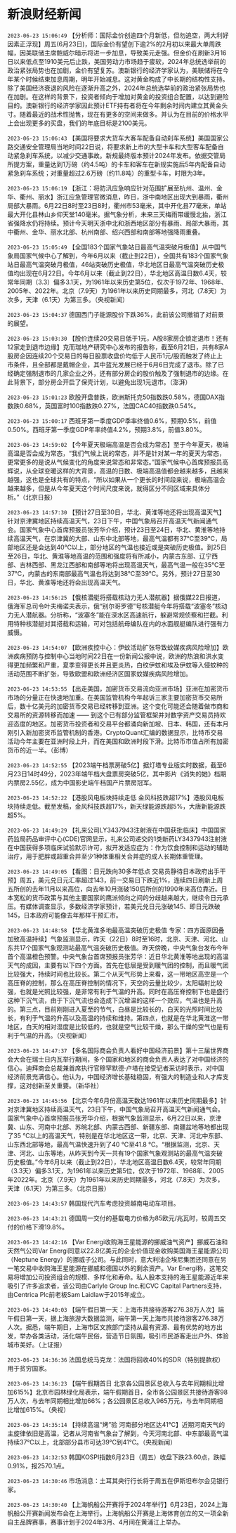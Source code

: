 # 新浪财经新闻
`2023-06-23 15:06:49` 【分析师：国际金价创逾四个月新低，但勿追空，两大利好因素正浮现】周五(6月23日)，国际金价有望创下逾2%的2月初以来最大单周跌幅，因美联储主席鲍威尔暗示将进一步加息，导致美元走强。但金价在刷新3月16日以来低点至1910美元后止跌，美国劳动力市场趋于疲软，2024年总统选举前的政治紧张局势也在加剧，金价有望复苏。澳新银行的经济学家认为，美联储将在今年某个时候结束加息周期，明年开始减息。这对黄金构成了中长期的结构性支持。除了美国经济衰退的风险在逐渐升高之外，2024年总统选举前的政治紧张局势也在加剧。在这样的背景下，投资者倾向于增加对黄金的投资组合配置，以达到避险目的。澳新银行的经济学家因此预计ETF持有者将在今年剩余时间内建立其黄金头寸。随着最近的战术性抛售，现在有更多的空间来做多。并认为在目前的价格水平上会出现更多的买盘，我们的年底目标是2100美元。

`2023-06-23 15:06:43` 【美国将要求大货车大客车配备自动刹车系统】美国国家公路交通安全管理局当地时间22日说，将要求新上市的大型卡车和大型客车配备自动紧急刹车系统，以减少交通事故。新规最终版本预计2024年发布。依据交管局所提方案，重量达到1万磅（约4.5吨）的卡车和客车在新规实施后5年内配备自动紧急刹车系统；对重量超过2.6万磅（约11.8吨）的重型卡车，时限为3年。

`2023-06-23 15:06:19` 【浙江：将防汛应急响应针对范围扩展至杭州、温州、金华、衢州、丽水】浙江应急管理官微消息，昨日，浙中南地区出现大到暴雨，衢州局部大暴雨。6月22日8时至23日8时，衢州市53毫米，其中开化县77毫米，单站最大开化县林山乡仰天堂140毫米。据气象分析，未来三天梅雨带缓慢北抬，浙江省强降水仍将持续。预计今天明天浙中北和浙西地区部分有暴雨、局部大暴雨，其中衢州、金华、丽水北部、杭州南部、绍兴西部和南部等地强降雨重叠。

`2023-06-23 15:05:49` 【全国183个国家气象站日最高气温突破月极值】从中国气象局国家气候中心了解到，今年6月以来（截止到22日），全国共有183个国家气象站日最高气温突破月极值，46站突破历史极值，华北地区日最高气温突破历史极值均出现在6月22日。今年6月以来（截止到22日），华北地区高温日数6.4天，较常年同期（3.3）偏多3.1天，为1961年以来历史第5位，仅次于1972年、1968年、2005年、2022年。北京（7.9天）为1961年以来历史同期最多，河北（7.8天）为次多，天津（6.1天）为第三多。（央视新闻）

`2023-06-23 15:04:37` 德国西门子能源股价下跌36%，此前该公司撤销了对前景的展望。

`2023-06-23 15:03:30` 【股价连续20交易日低于1元，A股8家房企锁定退市！还有12家走到退市边缘】克而瑞地产研究中心发布的报告称，截至6月21日，共有8家A股房企因连续20个交易日的每日股票收盘价均低于人民币1元/股而触发了终止上市条件，且全部都是戴帽企业，其中蓝光发展已经于6月6日完成了退市。除了已经确定强制退市的几家企业之外，还有部分房企的股价触及了强制退市的边缘。在此背景下，部分房企开启了保壳计划，以避免出现1元退市。（澎湃）

`2023-06-23 15:01:23` 欧股开盘普跌，欧洲斯托克50指数跌0.58%，德国DAX指数跌0.68%，英国富时100指数跌0.27%，法国CAC40指数跌0.54%。

`2023-06-23 15:00:17` 西班牙第一季度GDP季率终值0.6%，预期0.5%，前值0.50%。西班牙第一季度GDP年率终值4.2%，预期3.8%，前值3.80%。

`2023-06-23 14:59:02` 【今年夏天极端高温是否会成为常态】至于今年夏天，极端高温是否会成为常态，“我们气候上说的常态，并不是针对某一年的夏天为常态，更常更多的是说从气候变化的角度来说常态和非常态。”国家气候中心首席预报员高辉说，从全球变暖这样的大背景，高温的日数、极端高温值都会越来越多，且越来越强，这也是全球共有的特点，“所以如果从一个更长的时间段来说，极端高温会越来越多，但是从今年夏天这个时间尺度来说，就得区分不同区域来具体分析。”（北京日报）

`2023-06-23 14:57:30` 【预计27日至30日，华北、黄淮等地还将出现高温天气】针对京津冀地区持续高温天气，23日下午，中国气象局召开高温天气新闻通气会。国家气象中心首席预报员张芳华介绍，预计23日至24日，华北、黄淮等地持续高温天气，在京津冀的大部、山东中北部等地，最高气温都有37℃至39℃，局部地区还是会达到40℃以上，部分地区的气温也接近或是突破历史极值。到25日至26日，华北、黄淮等地高温的范围和强度将有所减小，内蒙古东部、辽宁西部、吉林西部、黑龙江西部和南部等地将出现高温天气，最高气温一般在35℃至37℃，内蒙古的东南部最高气温也将达到38℃至39℃。另外，预计27日至30日，华北、黄淮等地还将会出现高温天气。

`2023-06-23 14:56:25` 【俄核潜艇将搭载核动力无人潜航器】据俄媒22日报道，俄海军总司令叶夫梅诺夫表示，俄“别尔哥罗德”号核潜艇今年将搭载“波塞冬”核动力无人潜航器。分析称，“波塞冬”能在深水区高速航行，躲避常规侦察和拦截。利用特种核潜艇对其搭载和运输，可对包括航母编队在内的水面舰艇编队进行强有力威慑。

`2023-06-23 14:54:07` 【欧洲疾控中心：伊蚊活动扩张导致蚊媒疾病风险增加】欧洲疾病预防与控制中心当地时间22日在一份新闻公报中说，欧洲的热浪和洪水变得更加频繁和严重，夏季变得更长并且更炎热，白纹伊蚊和埃及伊蚊等入侵蚊种的活动范围不断扩张，导致欧盟和欧洲经济区国家蚊媒疾病风险增加。

`2023-06-23 14:53:55` 【出走美国，加密货币交易流向亚洲市场】亚洲在加密货币市场的分量正在快速地加重。在美国监管机构今年起诉三家主要加密货币交易所后，数十亿美元的加密货币交易已经转移到亚洲。这个变化可能还会随着做市商和交易所的资源转移而加速 —— 到这个已有部分监管框架并对数字资产交易员持欢迎态度的地区。加密货币投资者和交易平台都涌向新加坡、日本、韩国，还有本月刚引入新加密货币监管机制的香港。CryptoQuant汇编的数据显示，比特币交易活动今年主要在亚洲时段上升，而在美国和欧洲时段下滑。比特币市值占所有加密货币的近一半。（彭博）

`2023-06-23 14:52:55` 【2023端午档票房破5亿】据灯塔专业版实时数据，截至6月23日14时49分，2023年端午档大盘票房突破5亿，其中影片《消失的她》档期内票房2.55亿，成为中国影史端午档国产片票房冠军。

`2023-06-23 14:52:22` 【港股风电板块持续走低 金风科技跌超17%】港股风电板块持续走低。截至发稿，金风科技跌超17%，新天绿能源跌超5%，大唐新能源跌超5%。

`2023-06-23 14:49:29` 【礼来公司LY3437943注射液在中国获批临床】中国国家药监局药品审评中心(CDE)官网显示，礼来公司递交的1类新药LY3437943注射液在中国获得多项临床试验默示许可，拟开发适应症为：作为饮食控制和运动的辅助治疗，用于肥胖或超重合并至少1种体重相关合并症的成人长期体重管理。

`2023-06-23 14:49:05` 【看图：日元跌向30多年低点 交易员静待日本政府出手干预】周五，美元兑日元汇率超过143，前一交易日下跌近1%，连续四日刷新上周五所创的去年11月以来高位，向去年10月涨破150后所创的1990年来高位靠近。日本宽松的货币政策与其他主要国家的鹰派倾向之间的分歧越来越大，继续令日元承压。有媒体调查显示，多数经济学家预计，若美元兑日元涨破145、即日元跌破145，日本政府可能像去年那样干预汇市。

`2023-06-23 14:48:58` 【华北黄淮多地最高温突破历史极值 专家：四方面原因叠加致高温持续】气象监测显示，昨天（22日）8时至16时，北京、天津、河北、山东共17个国家气象观测站最高气温突破历史极值。昨天傍晚，中央气象台发布今年首个高温橙色预警。中央气象台首席预报员张芳华：近日华北黄淮等地出现的高温天气的成因，主要有以下四个方面。首先在低层是受到暖气团的控制，而且暖气团比较强大，持续时间也比较长。第二个从天气形势上来看，这一带地区高空是一个高压脊的控制，那么在高压脊控制的情况下，天空的云量比较少，太阳辐射比较强，也就是光照比较强，是非常有利于气温的升高。同时在高压脊控制下也是盛行这种下沉气流，由于下沉气流也会造成下沉增温的这样一个效应，气温也是升高的。第三点，目前刚刚进入夏至的节气，白昼是比较长的，白天的光照时间比较长，有利于气温的升高以及高温的持续和维持。第四点，也就是在华北黄淮这一带地区，白天的相对湿度是比较低的，也就是空气比较干燥，那么干燥的空气也是有利于气温的升高。（央视新闻）

`2023-06-23 14:47:37` 【多名国际商会负责人看好中国经济前景】第十三届世界商会大会在瑞士日内瓦举行期间，多个国家和地区的商会负责人表达了对中国经济的信心。迪拜商会总裁兼首席执行官穆罕默德·卢塔在接受记者采访时表示，对中国经济前景充满信心。他认为，中国经济增长基础稳固，有强大的制造业和人才库支撑，这对创新至关重要。（新华社）

`2023-06-23 14:45:56` 【北京今年6月份高温天数达1961年以来历史同期最多】针对京津冀地区持续高温天气，23日下午，中国气象局召开高温天气新闻通气会。国家气象中心首席预报员张芳华介绍，根据气象监测显示，6月22日以来，京津冀、山东、河南中北部、苏皖北部、内蒙古西部、新疆东部、南疆盆地等地都出现了35 ℃以上的高温天气，特别是在华北地区这一带，北京、天津、河北中东部、山东西北部等地，最高气温快速升到了40 ℃至41.8 ℃。“根据监测，北京、天津、河北、山东等地，从昨天到今天一共有19个国家气象观测站的最高气温突破历史极值。”今年6月以来（截止到22日），华北地区高温日数6.4天，较常年同期（3.3天）偏多3.1天，为1961年以来历史第5位，仅次于1972年、1968年、2005年2022年。北京（7.9天）为1961年以来历史同期最多，河北（7.8天）为次多，天津（6.1天）为第三多。（北京日报）

`2023-06-23 14:43:57` 韩国现代汽车考虑投资越南电动车项目。

`2023-06-23 14:43:21` 德国周一交付的基载电力价格为85欧元/兆瓦时，较周五交付的价格下滑19.8%。

`2023-06-23 14:42:16` 【Var Energi收购海王星能源的挪威油气资产】挪威石油和天然气公司Var Energi同意以22.8亿美元的企业价值现金收购美国海王星能源公司（Neptune Energy）的挪威子公司。与此同时，意大利油企埃尼集团还同意在另一笔交易中收购海王星能源在挪威和德国以外的剩余资产。Var Energi称，这笔交易将增加公司投资组合的规模、多样化和寿命。私人股本支持的海王星能源近年来吸引了许多追求者，该公司由Carlyle Group Inc.和CVC Capital Partners支持，由Centrica Plc前老板Sam Laidlaw于2015年成立。

`2023-06-23 14:40:03` 【端午假日第一天：上海市共接待游客276.38万人次】端午假日第一天，据上海旅游大数据监测，端午第一天上海市共接待游客276.38万人次。据悉，端午期日，上海市区文旅部门坚持从最有资源、最有优势的地方出发，举办各类活动，活化端午民俗，营造节日氛围，吸引市民游客走出户外、体验城市美好。（上证报）

`2023-06-23 14:36:36` 法国总统马克龙：法国将回收40%的SDR（特别提款权）用于贫穷国家。

`2023-06-23 14:36:23` 【端午假期首日 北京各公园景区总收入与去年同期相比增加615%】北京市园林绿化局表示，端午假期首日，全市各公园景区共接待游客98万人次，与去年同期相比增加66%；各公园景区总收入965万元，与去年同期相比增加615%。（央视）

`2023-06-23 14:35:14` 【持续高温“烤”验 河南部分地区达41℃】近期河南天气的主旋律依旧是高温，记者从河南省气象台了解到，今天河南北部、中东部最高气温持续37℃以上，北部部分县市可达39℃到41℃。（央视新闻）

`2023-06-23 14:32:53` 韩国KOSPI指数6月23日（周五）收盘下跌23.60点，跌幅0.91%，报2570.1点。

`2023-06-23 14:30:46` 市场消息：土耳其央行行长将于周五在伊斯坦布尔会见银行家。

`2023-06-23 14:30:40` 【上海帆船公开赛将于2024年举行】6月23日，2024上海帆船公开赛新闻发布会在上海举行。上海帆船公开赛是上海体育创立的又一项全新自主品牌赛事，赛事计划于2024年3月、4月间在黄浦江上举办。

